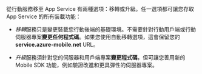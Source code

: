 從行動服務移至 App Service 有兩種選項：移轉或升級。任一選項都可讓您存取 App Service 的所有裝載功能：

- *移轉*服務只是變更裝載您行動後端的基礎環境。不需要針對行動用戶端或行動伺服器專案**變更任何程式碼**。如果您使用自動移轉選項，這會保留您的 **service.azure-mobile.net** URL。 

- *升級*服務須針對您的伺服器和用戶端專案**變更程式碼**，但可讓您善用新的 Mobile SDK 功能，例如驗證改進和更具彈性的伺服器專案。

<!---HONumber=Nov15_HO3-->